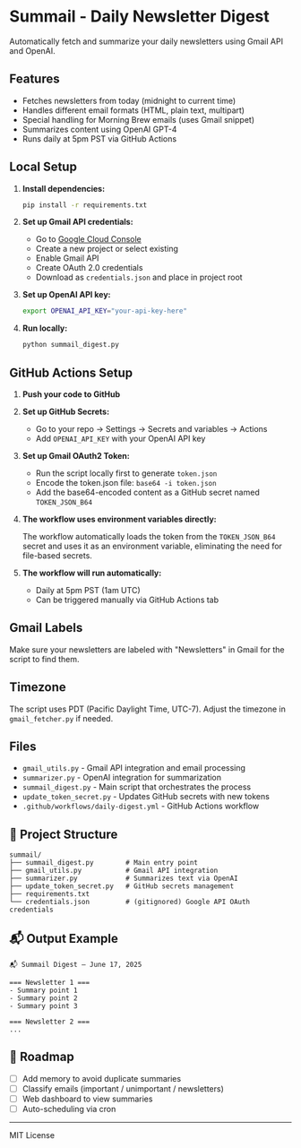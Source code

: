 # Summail - Daily Newsletter Digest

Automatically fetch and summarize your daily newsletters using Gmail API and OpenAI.

## Features

- Fetches newsletters from today (midnight to current time)
- Handles different email formats (HTML, plain text, multipart)
- Special handling for Morning Brew emails (uses Gmail snippet)
- Summarizes content using OpenAI GPT-4
- Runs daily at 5pm PST via GitHub Actions

## Local Setup

1. **Install dependencies:**

   ```bash
   pip install -r requirements.txt
   ```

2. **Set up Gmail API credentials:**

   - Go to [Google Cloud Console](https://console.cloud.google.com/)
   - Create a new project or select existing
   - Enable Gmail API
   - Create OAuth 2.0 credentials
   - Download as `credentials.json` and place in project root

3. **Set up OpenAI API key:**

   ```bash
   export OPENAI_API_KEY="your-api-key-here"
   ```

4. **Run locally:**
   ```bash
   python summail_digest.py
   ```

## GitHub Actions Setup

1. **Push your code to GitHub**

2. **Set up GitHub Secrets:**

   - Go to your repo → Settings → Secrets and variables → Actions
   - Add `OPENAI_API_KEY` with your OpenAI API key

3. **Set up Gmail OAuth2 Token:**

   - Run the script locally first to generate `token.json`
   - Encode the token.json file: `base64 -i token.json`
   - Add the base64-encoded content as a GitHub secret named `TOKEN_JSON_B64`

4. **The workflow uses environment variables directly:**

   The workflow automatically loads the token from the `TOKEN_JSON_B64` secret
   and uses it as an environment variable, eliminating the need for file-based secrets.

5. **The workflow will run automatically:**
   - Daily at 5pm PST (1am UTC)
   - Can be triggered manually via GitHub Actions tab

## Gmail Labels

Make sure your newsletters are labeled with "Newsletters" in Gmail for the script to find them.

## Timezone

The script uses PDT (Pacific Daylight Time, UTC-7). Adjust the timezone in `gmail_fetcher.py` if needed.

## Files

- `gmail_utils.py` - Gmail API integration and email processing
- `summarizer.py` - OpenAI integration for summarization
- `summail_digest.py` - Main script that orchestrates the process
- `update_token_secret.py` - Updates GitHub secrets with new tokens
- `.github/workflows/daily-digest.yml` - GitHub Actions workflow

## 💠 Project Structure

```
summail/
├── summail_digest.py        # Main entry point
├── gmail_utils.py           # Gmail API integration
├── summarizer.py            # Summarizes text via OpenAI
├── update_token_secret.py   # GitHub secrets management
├── requirements.txt
└── credentials.json         # (gitignored) Google API OAuth credentials
```

## 📬 Output Example

```
📬 Summail Digest – June 17, 2025

=== Newsletter 1 ===
- Summary point 1
- Summary point 2
- Summary point 3

=== Newsletter 2 ===
...
```

## 🧐 Roadmap

- [ ] Add memory to avoid duplicate summaries
- [ ] Classify emails (important / unimportant / newsletters)
- [ ] Web dashboard to view summaries
- [ ] Auto-scheduling via cron

---

MIT License
